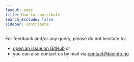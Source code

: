 ```yaml
---
layout: page
title: How to contribute
search_exclude: false
sidebar: contribute
---
```


For feedback and/or any query, please do not hesitate to:
* [open an issue on GitHub](https://github.com//elixir-oslo/biomeddata/issues) or
* you can also contact us by mail via [contact@bioinfo.no](mailto:contact@bioinfo.no)
